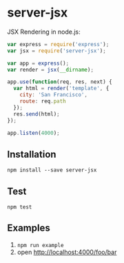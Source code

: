 # server-jsx

JSX Rendering in node.js:

```js
var express = require('express');
var jsx = require('server-jsx');

var app = express();
var render = jsx(__dirname);

app.use(function(req, res, next) {
  var html = render('template', {
    city: 'San Francisco',
    route: req.path
  });
  res.send(html);
});

app.listen(4000);
```

## Installation

`npm install --save server-jsx`

## Test

`npm test`

## Examples

1. `npm run example`
2. open [http://localhost:4000/foo/bar](http://localhost:4000/foo/bar)

